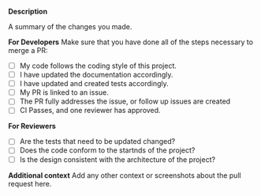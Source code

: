 **Description**
<!--- Creating a pull request allows you to merge code from a separate branch, usually to the main branch. -->
<!--- Make sure to link the issue you are fixing with this Pull Request using the "Linked Issues" dropdown on the right panel. -->
A summary of the changes you made.

**For Developers**
Make sure that you have done all of the steps necessary to merge a PR:
- [ ] My code follows the coding style of this project.
- [ ] I have updated the documentation accordingly.
- [ ] I have updated and created tests accordingly.
- [ ] My PR is linked to an issue.
- [ ] The PR fully addresses the issue, or follow up issues are created
- [ ] CI Passes, and one reviewer has approved.

**For Reviewers**
- [ ] Are the tests that need to be updated changed?
- [ ] Does the code conform to the startnds of the project?
- [ ] Is the design consistent with the architecture of the project?

**Additional context**
Add any other context or screenshots about the pull request here.

